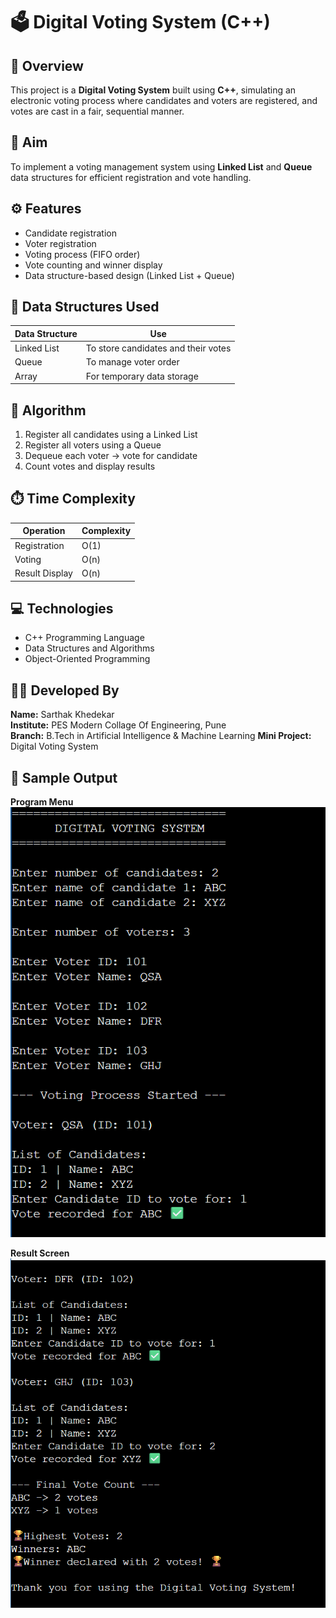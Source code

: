# 🗳️ Digital Voting System (C++)

## 📘 Overview
This project is a **Digital Voting System** built using **C++**, simulating an electronic voting process where candidates and voters are registered, and votes are cast in a fair, sequential manner.

## 🎯 Aim
To implement a voting management system using **Linked List** and **Queue** data structures for efficient registration and vote handling.

## ⚙️ Features
- Candidate registration
- Voter registration
- Voting process (FIFO order)
- Vote counting and winner display
- Data structure-based design (Linked List + Queue)

## 🧩 Data Structures Used
| Data Structure | Use |
|----------------|-----|
| Linked List | To store candidates and their votes |
| Queue | To manage voter order |
| Array | For temporary data storage |

## 🧮 Algorithm
1. Register all candidates using a Linked List  
2. Register all voters using a Queue  
3. Dequeue each voter → vote for candidate  
4. Count votes and display results

## ⏱️ Time Complexity
| Operation | Complexity |
|------------|-------------|
| Registration | O(1) |
| Voting | O(n) |
| Result Display | O(n) |

## 💻 Technologies
- C++ Programming Language  
- Data Structures and Algorithms  
- Object-Oriented Programming  

## 👨‍💻 Developed By
**Name:** Sarthak Khedekar  
**Institute:** PES Modern Collage Of Engineering, Pune  
**Branch:** B.Tech in Artificial Intelligence & Machine Learning 
**Mini Project:** Digital Voting System

## 📸 Sample Output

**Program Menu**
![Sample Output 1](Sample-Output-1.png)

**Result Screen**
![Sample Output 2](Sample_Output-2.png)
